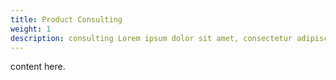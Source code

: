 ```yaml
---
title: Product Consulting
weight: 1
description: consulting Lorem ipsum dolor sit amet, consectetur adipiscing elit. Donec et lorem sed quam porta rhoncus.
---
```


content here.
